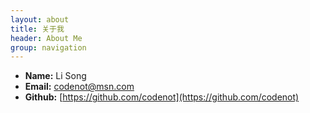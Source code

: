 ```yaml
---
layout: about
title: 关于我
header: About Me
group: navigation
---
```

 * **Name:** Li Song
 * **Email:** [codenot@msn.com](mailto:codenot@msn.com)
 * **Github:** [https://github.com/codenot](https://github.com/codenot)

